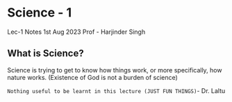 # Science - 1

Lec-1 Notes
1st Aug 2023
Prof - Harjinder Singh

## What is Science?

Science is trying to get to know how things work, or more specifically, how nature works.
(Existence of God is not a burden of science)

```Nothing useful to be learnt in this lecture (JUST FUN THINGS)```- Dr. Laltu